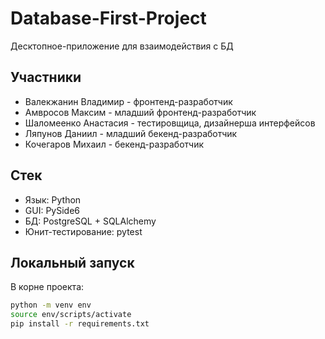 # Database-First-Project
Десктопное-приложение для взаимодействия с БД

## Участники
- Валекжанин Владимир - фронтенд-разработчик
- Амвросов Максим - младший фронтенд-разработчик
- Шаломеенко Анастасия - тестировщица, дизайнерша интерфейсов
- Ляпунов Даниил - младший бекенд-разработчик
- Кочегаров Михаил - бекенд-разработчик

## Стек
- Язык: Python
- GUI: PySide6
- БД: PostgreSQL + SQLAlchemy
- Юнит-тестирование: pytest

## Локальный запуск

В корне проекта:

```bash
python -m venv env
source env/scripts/activate
pip install -r requirements.txt
```
